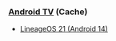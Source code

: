 ### [Android TV](https://www.android.com/tv/) (Cache)

- [LineageOS 21 (Android 14)](https://konstakang.com/devices/rpi4/LineageOS21/)